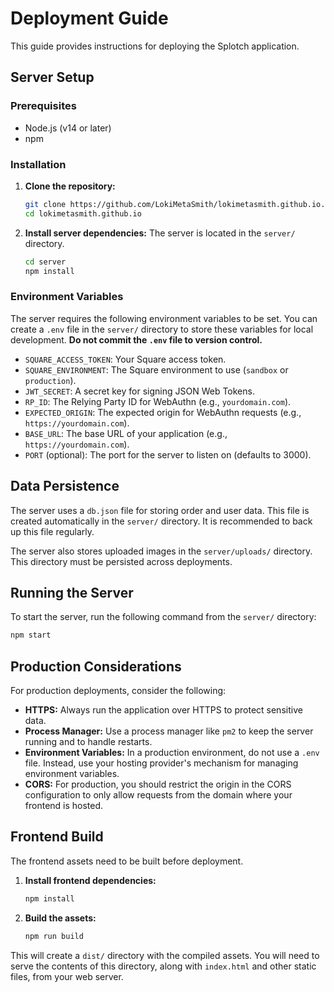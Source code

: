 # Deployment Guide

This guide provides instructions for deploying the Splotch application.

## Server Setup

### Prerequisites

- Node.js (v14 or later)
- npm

### Installation

1.  **Clone the repository:**
    ```bash
    git clone https://github.com/LokiMetaSmith/lokimetasmith.github.io.git
    cd lokimetasmith.github.io
    ```

2.  **Install server dependencies:**
    The server is located in the `server/` directory.
    ```bash
    cd server
    npm install
    ```

### Environment Variables

The server requires the following environment variables to be set. You can create a `.env` file in the `server/` directory to store these variables for local development. **Do not commit the `.env` file to version control.**

-   `SQUARE_ACCESS_TOKEN`: Your Square access token.
-   `SQUARE_ENVIRONMENT`: The Square environment to use (`sandbox` or `production`).
-   `JWT_SECRET`: A secret key for signing JSON Web Tokens.
-   `RP_ID`: The Relying Party ID for WebAuthn (e.g., `yourdomain.com`).
-   `EXPECTED_ORIGIN`: The expected origin for WebAuthn requests (e.g., `https://yourdomain.com`).
-   `BASE_URL`: The base URL of your application (e.g., `https://yourdomain.com`).
-   `PORT` (optional): The port for the server to listen on (defaults to 3000).

## Data Persistence

The server uses a `db.json` file for storing order and user data. This file is created automatically in the `server/` directory. It is recommended to back up this file regularly.

The server also stores uploaded images in the `server/uploads/` directory. This directory must be persisted across deployments.

## Running the Server

To start the server, run the following command from the `server/` directory:

```bash
npm start
```

## Production Considerations

For production deployments, consider the following:

-   **HTTPS:** Always run the application over HTTPS to protect sensitive data.
-   **Process Manager:** Use a process manager like `pm2` to keep the server running and to handle restarts.
-   **Environment Variables:** In a production environment, do not use a `.env` file. Instead, use your hosting provider's mechanism for managing environment variables.
-   **CORS:** For production, you should restrict the origin in the CORS configuration to only allow requests from the domain where your frontend is hosted.

## Frontend Build

The frontend assets need to be built before deployment.

1.  **Install frontend dependencies:**
    ```bash
    npm install
    ```

2.  **Build the assets:**
    ```bash
    npm run build
    ```

This will create a `dist/` directory with the compiled assets. You will need to serve the contents of this directory, along with `index.html` and other static files, from your web server.
